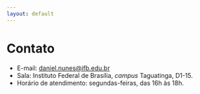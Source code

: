 ```yaml
---
layout: default
---
```


# Contato

- E-mail: <daniel.nunes@ifb.edu.br>
- Sala: Instituto Federal de Brasília, *campus* Taguatinga, D1-15.
- Horário de atendimento: segundas-feiras, das 16h às 18h.
